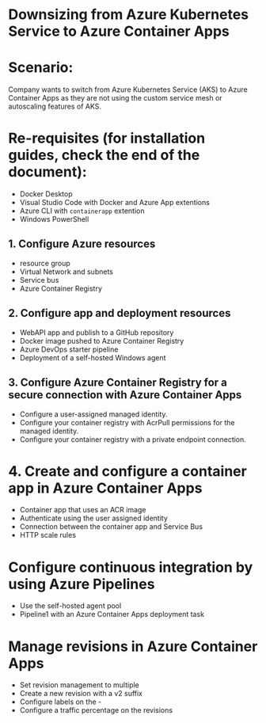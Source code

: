 # Downsizing from Azure Kubernetes Service to Azure Container Apps 

# Scenario:
Company wants to switch from Azure Kubernetes Service (AKS) to Azure Container Apps as they are not using the custom service mesh or autoscaling features of AKS.

# Re-requisites (for installation guides, check the end of the document):
- Docker Desktop
- Visual Studio Code with Docker and Azure App extentions
- Azure CLI with `containerapp` extention
- Windows PowerShell

## 1. Configure Azure resources
- resource group
- Virtual Network and subnets
- Service bus
- Azure Container Registry

## 2. Configure app and deployment resources
- WebAPI app and publish to a GitHub repository
- Docker image pushed to Azure Container Registry
- Azure DevOps starter pipeline
- Deployment of a self-hosted Windows agent

## 3. Configure Azure Container Registry for a secure connection with Azure Container Apps
-  Configure a user-assigned managed identity.
- Configure your container registry with AcrPull permissions for the managed identity.
- Configure your container registry with a private endpoint connection.

# 4. Create and configure a container app in Azure Container Apps
- Container app that uses an ACR image
- Authenticate using the user assigned identity
- Connection between the container app and Service Bus
- HTTP scale rules

# Configure continuous integration by using Azure Pipelines
- Use the self-hosted agent pool
- Pipeline1 with an Azure Container Apps deployment task

# Manage revisions in Azure Container Apps
- Set revision management to multiple
- Create a new revision with a v2 suffix
- Configure labels on the -
- Configure a traffic percentage on the revisions
